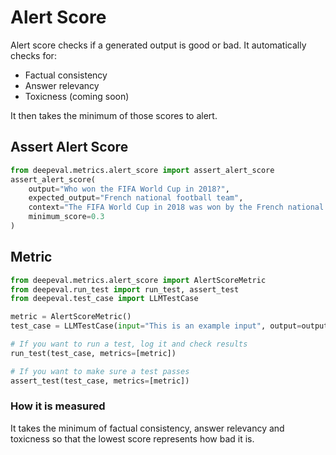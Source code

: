 # Alert Score

Alert score checks if a generated output is good or bad. It automatically checks for:

- Factual consistency
- Answer relevancy
- Toxicness (coming soon)

It then takes the minimum of those scores to alert.

## Assert Alert Score

```python
from deepeval.metrics.alert_score import assert_alert_score
assert_alert_score(
    output="Who won the FIFA World Cup in 2018?",
    expected_output="French national football team",
    context="The FIFA World Cup in 2018 was won by the French national football team. They defeated Croatia 4-2 in the final match to claim the championship.",
    minimum_score=0.3
)
```

## Metric

```python
from deepeval.metrics.alert_score import AlertScoreMetric
from deepeval.run_test import run_test, assert_test
from deepeval.test_case import LLMTestCase

metric = AlertScoreMetric()
test_case = LLMTestCase(input="This is an example input", output=output, context=context)

# If you want to run a test, log it and check results
run_test(test_case, metrics=[metric])

# If you want to make sure a test passes
assert_test(test_case, metrics=[metric])

```

### How it is measured

It takes the minimum of factual consistency, answer relevancy and toxicness so that the lowest score represents how bad it is.

